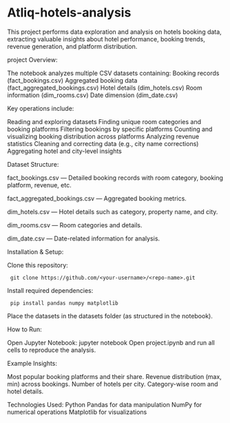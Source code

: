 # Atliq-hotels-analysis  
This project performs data exploration and analysis on hotels booking data, extracting valuable insights about hotel performance, booking trends, revenue generation, and platform distribution.

project Overview:

The notebook analyzes multiple CSV datasets containing:
Booking records (fact_bookings.csv)
Aggregated booking data (fact_aggregated_bookings.csv)
Hotel details (dim_hotels.csv)
Room information (dim_rooms.csv)
Date dimension (dim_date.csv)

Key operations include:

Reading and exploring datasets
Finding unique room categories and booking platforms
Filtering bookings by specific platforms
Counting and visualizing booking distribution across platforms
Analyzing revenue statistics
Cleaning and correcting data (e.g., city name corrections)
Aggregating hotel and city-level insights

Dataset Structure:

fact_bookings.csv — Detailed booking records with room category, booking platform, revenue, etc.

fact_aggregated_bookings.csv — Aggregated booking metrics.

dim_hotels.csv — Hotel details such as category, property name, and city.

dim_rooms.csv — Room categories and details.

dim_date.csv — Date-related information for analysis.

Installation & Setup:

Clone this repository:
     
     git clone https://github.com/<your-username>/<repo-name>.git

Install required dependencies:

     pip install pandas numpy matplotlib
Place the datasets in the datasets folder (as structured in the notebook).

How to Run:

Open Jupyter Notebook:
    jupyter notebook
Open project.ipynb and run all cells to reproduce the analysis.

Example Insights:

Most popular booking platforms and their share.
Revenue distribution (max, min) across bookings.
Number of hotels per city.
Category-wise room and hotel details.

Technologies Used:
Python
Pandas for data manipulation
NumPy for numerical operations
Matplotlib for visualizations
